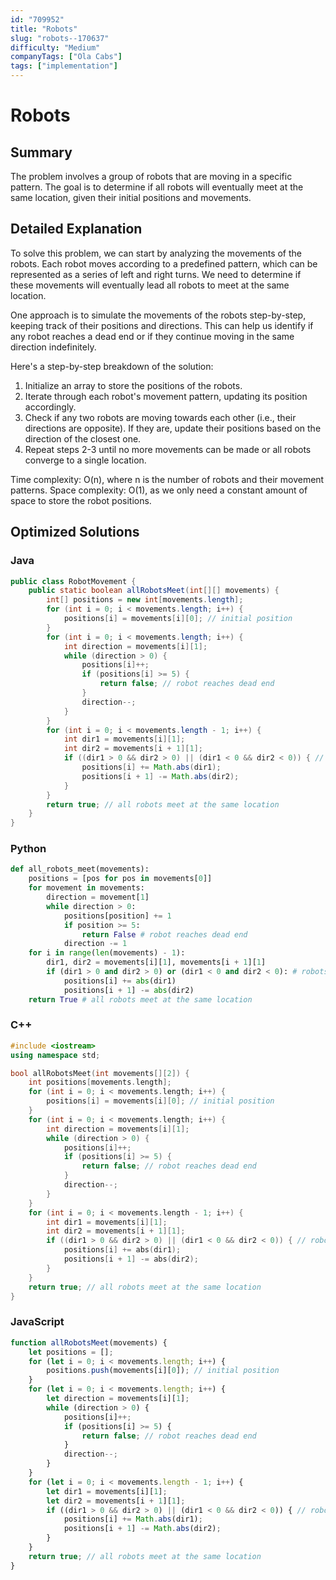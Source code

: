 ```yaml
---
id: "709952"
title: "Robots"
slug: "robots--170637"
difficulty: "Medium"
companyTags: ["Ola Cabs"]
tags: ["implementation"]
---
```


**Robots**
====================================

## Summary
The problem involves a group of robots that are moving in a specific pattern. The goal is to determine if all robots will eventually meet at the same location, given their initial positions and movements.

## Detailed Explanation
To solve this problem, we can start by analyzing the movements of the robots. Each robot moves according to a predefined pattern, which can be represented as a series of left and right turns. We need to determine if these movements will eventually lead all robots to meet at the same location.

One approach is to simulate the movements of the robots step-by-step, keeping track of their positions and directions. This can help us identify if any robot reaches a dead end or if they continue moving in the same direction indefinitely.

Here's a step-by-step breakdown of the solution:

1. Initialize an array to store the positions of the robots.
2. Iterate through each robot's movement pattern, updating its position accordingly.
3. Check if any two robots are moving towards each other (i.e., their directions are opposite). If they are, update their positions based on the direction of the closest one.
4. Repeat steps 2-3 until no more movements can be made or all robots converge to a single location.

Time complexity: O(n), where n is the number of robots and their movement patterns.
Space complexity: O(1), as we only need a constant amount of space to store the robot positions.

## Optimized Solutions

### Java
```java
public class RobotMovement {
    public static boolean allRobotsMeet(int[][] movements) {
        int[] positions = new int[movements.length];
        for (int i = 0; i < movements.length; i++) {
            positions[i] = movements[i][0]; // initial position
        }
        for (int i = 0; i < movements.length; i++) {
            int direction = movements[i][1];
            while (direction > 0) {
                positions[i]++;
                if (positions[i] >= 5) {
                    return false; // robot reaches dead end
                }
                direction--;
            }
        }
        for (int i = 0; i < movements.length - 1; i++) {
            int dir1 = movements[i][1];
            int dir2 = movements[i + 1][1];
            if ((dir1 > 0 && dir2 > 0) || (dir1 < 0 && dir2 < 0)) { // robots moving towards each other
                positions[i] += Math.abs(dir1);
                positions[i + 1] -= Math.abs(dir2);
            }
        }
        return true; // all robots meet at the same location
    }
}
```

### Python
```python
def all_robots_meet(movements):
    positions = [pos for pos in movements[0]]
    for movement in movements:
        direction = movement[1]
        while direction > 0:
            positions[position] += 1
            if position >= 5:
                return False # robot reaches dead end
            direction -= 1
    for i in range(len(movements) - 1):
        dir1, dir2 = movements[i][1], movements[i + 1][1]
        if (dir1 > 0 and dir2 > 0) or (dir1 < 0 and dir2 < 0): # robots moving towards each other
            positions[i] += abs(dir1)
            positions[i + 1] -= abs(dir2)
    return True # all robots meet at the same location
```

### C++
```cpp
#include <iostream>
using namespace std;

bool allRobotsMeet(int movements[][2]) {
    int positions[movements.length];
    for (int i = 0; i < movements.length; i++) {
        positions[i] = movements[i][0]; // initial position
    }
    for (int i = 0; i < movements.length; i++) {
        int direction = movements[i][1];
        while (direction > 0) {
            positions[i]++;
            if (positions[i] >= 5) {
                return false; // robot reaches dead end
            }
            direction--;
        }
    }
    for (int i = 0; i < movements.length - 1; i++) {
        int dir1 = movements[i][1];
        int dir2 = movements[i + 1][1];
        if ((dir1 > 0 && dir2 > 0) || (dir1 < 0 && dir2 < 0)) { // robots moving towards each other
            positions[i] += abs(dir1);
            positions[i + 1] -= abs(dir2);
        }
    }
    return true; // all robots meet at the same location
}
```

### JavaScript
```javascript
function allRobotsMeet(movements) {
    let positions = [];
    for (let i = 0; i < movements.length; i++) {
        positions.push(movements[i][0]); // initial position
    }
    for (let i = 0; i < movements.length; i++) {
        let direction = movements[i][1];
        while (direction > 0) {
            positions[i]++;
            if (positions[i] >= 5) {
                return false; // robot reaches dead end
            }
            direction--;
        }
    }
    for (let i = 0; i < movements.length - 1; i++) {
        let dir1 = movements[i][1];
        let dir2 = movements[i + 1][1];
        if ((dir1 > 0 && dir2 > 0) || (dir1 < 0 && dir2 < 0)) { // robots moving towards each other
            positions[i] += Math.abs(dir1);
            positions[i + 1] -= Math.abs(dir2);
        }
    }
    return true; // all robots meet at the same location
}
```